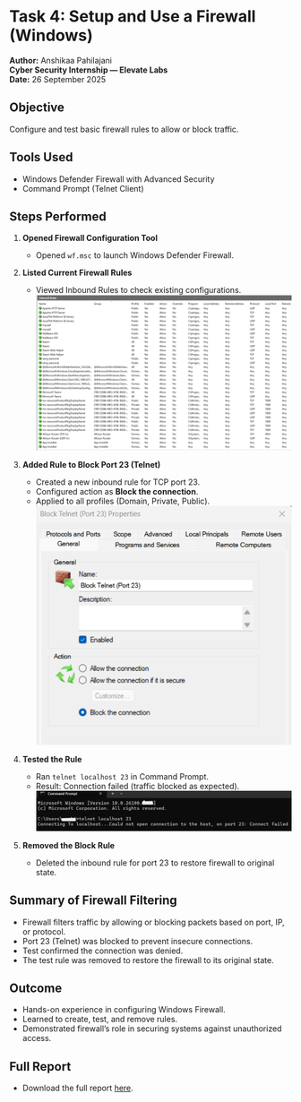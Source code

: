# Task 4: Setup and Use a Firewall (Windows)

**Author:** Anshikaa Pahilajani  
**Cyber Security Internship — Elevate Labs**  
**Date:** 26 September 2025

## Objective
Configure and test basic firewall rules to allow or block traffic.

## Tools Used
- Windows Defender Firewall with Advanced Security
- Command Prompt (Telnet Client)

## Steps Performed

1. **Opened Firewall Configuration Tool**
   - Opened `wf.msc` to launch Windows Defender Firewall.
   
2. **Listed Current Firewall Rules**
   - Viewed Inbound Rules to check existing configurations.  
   ![Inbound Rules](inbound_rules.png)

3. **Added Rule to Block Port 23 (Telnet)**
   - Created a new inbound rule for TCP port 23.  
   - Configured action as **Block the connection**.  
   - Applied to all profiles (Domain, Private, Public).  
   ![Block Port 23 Rule](block_port_23.png)

4. **Tested the Rule**
   - Ran `telnet localhost 23` in Command Prompt.  
   - Result: Connection failed (traffic blocked as expected).  
   ![Connection Failed](connection_failed.png)

5. **Removed the Block Rule**
   - Deleted the inbound rule for port 23 to restore firewall to original state.

## Summary of Firewall Filtering
- Firewall filters traffic by allowing or blocking packets based on port, IP, or protocol.  
- Port 23 (Telnet) was blocked to prevent insecure connections.  
- Test confirmed the connection was denied.  
- The test rule was removed to restore the firewall to its original state.

## Outcome
- Hands-on experience in configuring Windows Firewall.  
- Learned to create, test, and remove rules.  
- Demonstrated firewall’s role in securing systems against unauthorized access.

## Full Report
- Download the full report [here](Report.pdf).
